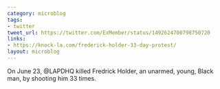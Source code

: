```yaml
---
category: microblog
tags:
- twitter
tweet_url: https://twitter.com/ExMember/status/1492624700798750720
links:
- https://knock-la.com/frederick-holder-33-day-protest/
layout: microblog
---
```

On June 23, @LAPDHQ killed Fredrick Holder, an unarmed, young, Black man, by shooting him 33 times.
